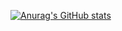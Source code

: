 [![Anurag's GitHub stats](https://github-readme-stats.vercel.app/api?username=printf172)](https://github.com/anuraghazra/github-readme-stats)

